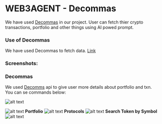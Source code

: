 # WEB3AGENT - Decommas

We have used [Decommas](https://decommas.io/) in our project. User can fetch thier crypto transactions, portfolio and other things using AI powed prompt.

### Use of Decommas
We have used Decommas to fetch data.
[Link](https://github.com/Web3-Agent/web3agent-arb/blob/feaa1f8e76eca83dd2f6a54aaf4647b2189aa92a/app/manage-history/page.tsx#L25)


### Screenshots:

### Decommas
We used [Decomms](https://decommas.io/) api to give user more details about portfolio and txn.
You can se commands below:

![alt text](https://raw.githubusercontent.com/Web3-Agent/web3agent-arb/main/screenshots/commands.png)

![alt text](https://raw.githubusercontent.com/Web3-Agent/web3agent-arb/main/screenshots/commands-screen.png)
**Portfolio**
![alt text](https://raw.githubusercontent.com/Web3-Agent/web3agent-arb/main/screenshots/portfolio.png)
**Protocols**
![alt text](https://raw.githubusercontent.com/Web3-Agent/web3agent-arb/main/screenshots/protocols.png)
**Search Token by Symbol**
![alt text](https://raw.githubusercontent.com/Web3-Agent/web3agent-arb/main/screenshots/search.png)


